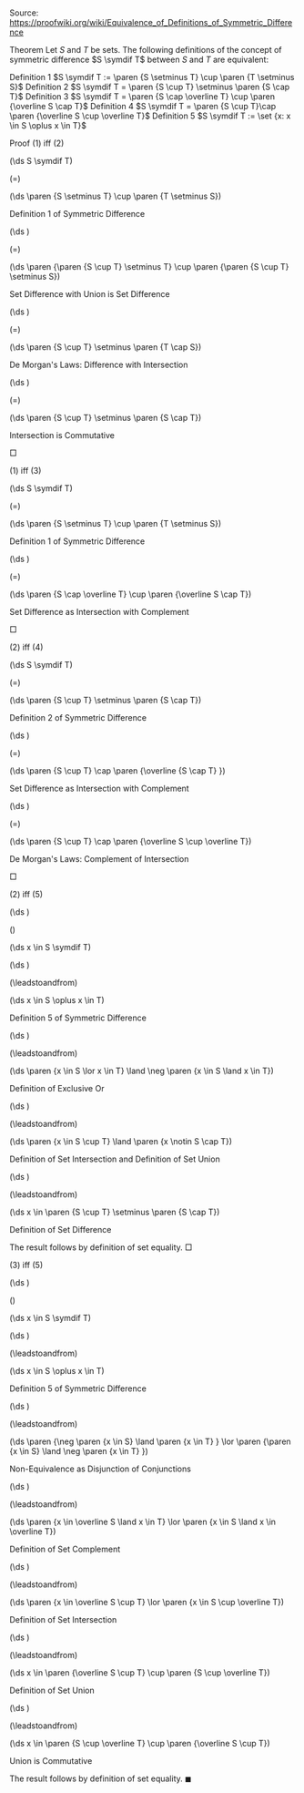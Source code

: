 # 

Source: https://proofwiki.org/wiki/Equivalence_of_Definitions_of_Symmetric_Difference



Theorem
Let $S$ and $T$ be sets.
The following definitions of the concept of symmetric difference $S \symdif T$ between $S$ and $T$ are equivalent:

Definition 1
$S \symdif T := \paren {S \setminus T} \cup \paren {T \setminus S}$
Definition 2
$S \symdif T = \paren {S \cup T} \setminus \paren {S \cap T}$
Definition 3
$S \symdif T = \paren {S \cap \overline T} \cup \paren {\overline S \cap T}$
Definition 4
$S \symdif T = \paren {S \cup T}\cap \paren {\overline S \cup \overline T}$
Definition 5
$S \symdif T := \set {x: x \in S \oplus x \in T}$


Proof
$(1)$ iff $(2)$













\(\ds S \symdif T\)

\(=\)







\(\ds \paren {S \setminus T} \cup \paren {T \setminus S}\)





Definition 1 of Symmetric Difference














\(\ds \)

\(=\)







\(\ds \paren {\paren {S \cup T} \setminus T} \cup \paren {\paren {S \cup T} \setminus S}\)





Set Difference with Union is Set Difference














\(\ds \)

\(=\)







\(\ds \paren {S \cup T} \setminus \paren {T \cap S}\)





De Morgan's Laws: Difference with Intersection














\(\ds \)

\(=\)







\(\ds \paren {S \cup T} \setminus \paren {S \cap T}\)





Intersection is Commutative



$\Box$


$(1)$ iff $(3)$













\(\ds S \symdif T\)

\(=\)







\(\ds \paren {S \setminus T} \cup \paren {T \setminus S}\)





Definition 1 of Symmetric Difference














\(\ds \)

\(=\)







\(\ds \paren {S \cap \overline T} \cup \paren {\overline S \cap T}\)





Set Difference as Intersection with Complement



$\Box$


$(2)$ iff $(4)$













\(\ds S \symdif T\)

\(=\)







\(\ds \paren {S \cup T} \setminus \paren {S \cap T}\)





Definition 2 of Symmetric Difference














\(\ds \)

\(=\)







\(\ds \paren {S \cup T} \cap \paren {\overline {S \cap T} }\)





Set Difference as Intersection with Complement














\(\ds \)

\(=\)







\(\ds \paren {S \cup T} \cap \paren {\overline S \cup \overline T}\)





De Morgan's Laws: Complement of Intersection



$\Box$


$(2)$ iff $(5)$













\(\ds \)

\(\)







\(\ds x \in S \symdif T\)




















\(\ds \)

\(\leadstoandfrom\)







\(\ds x \in S \oplus x \in T\)





Definition 5 of Symmetric Difference














\(\ds \)

\(\leadstoandfrom\)







\(\ds \paren {x \in S \lor x \in T} \land \neg \paren {x \in S \land x \in T}\)





Definition of Exclusive Or














\(\ds \)

\(\leadstoandfrom\)







\(\ds \paren {x \in S \cup T} \land \paren {x \notin S \cap T}\)





Definition of Set Intersection and Definition of Set Union














\(\ds \)

\(\leadstoandfrom\)







\(\ds x \in \paren {S \cup T} \setminus \paren {S \cap T}\)





Definition of Set Difference



The result follows by definition of set equality.
$\Box$


$(3)$ iff $(5)$













\(\ds \)

\(\)







\(\ds x \in S \symdif T\)




















\(\ds \)

\(\leadstoandfrom\)







\(\ds x \in S \oplus x \in T\)





Definition 5 of Symmetric Difference














\(\ds \)

\(\leadstoandfrom\)







\(\ds \paren {\neg \paren {x \in S} \land \paren {x \in T} } \lor \paren {\paren {x \in S} \land \neg \paren {x \in T} }\)





Non-Equivalence as Disjunction of Conjunctions














\(\ds \)

\(\leadstoandfrom\)







\(\ds \paren {x \in \overline S \land x \in T} \lor \paren {x \in S \land x \in \overline T}\)





Definition of Set Complement














\(\ds \)

\(\leadstoandfrom\)







\(\ds \paren {x \in \overline S \cup T} \lor \paren {x \in S \cup \overline T}\)





Definition of Set Intersection














\(\ds \)

\(\leadstoandfrom\)







\(\ds x \in \paren {\overline S \cup T} \cup \paren {S \cup \overline T}\)





Definition of Set Union














\(\ds \)

\(\leadstoandfrom\)







\(\ds x \in \paren {S \cup \overline T} \cup \paren {\overline S \cup T}\)





Union is Commutative



The result follows by definition of set equality.
$\blacksquare$





